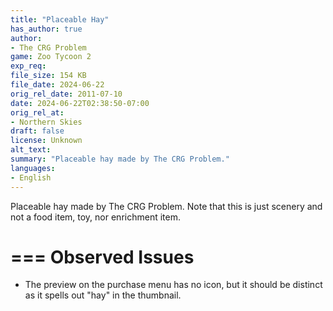 ```yaml
---
title: "Placeable Hay"
has_author: true
author: 
- The CRG Problem
game: Zoo Tycoon 2
exp_req: 
file_size: 154 KB
file_date: 2024-06-22
orig_rel_date: 2011-07-10
date: 2024-06-22T02:38:50-07:00
orig_rel_at: 
- Northern Skies
draft: false
license: Unknown
alt_text: 
summary: "Placeable hay made by The CRG Problem."
languages:
- English
---
```


Placeable hay made by The CRG Problem. Note that this is just scenery and not a food item, toy, nor enrichment item.

===
Observed Issues
===

- The preview on the purchase menu has no icon, but it should be distinct as it spells out "hay" in the thumbnail.